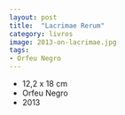 ```yaml
---
layout: post
title:  "Lacrimae Rerum"
category: livros
image: 2013-on-lacrimae.jpg
tags:
- Orfeu Negro
---
```


- 12,2 x 18 cm
- Orfeu Negro
- 2013

